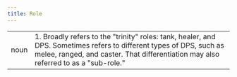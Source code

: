 ```yaml
---
title: Role
---
```

|||
|---|---|
| noun | 1.  	Broadly refers to the "trinity" roles: tank, healer, and DPS. Sometimes refers to different types of DPS, such as melee, ranged, and caster. That differentiation may also referred to as a "sub-role."	|